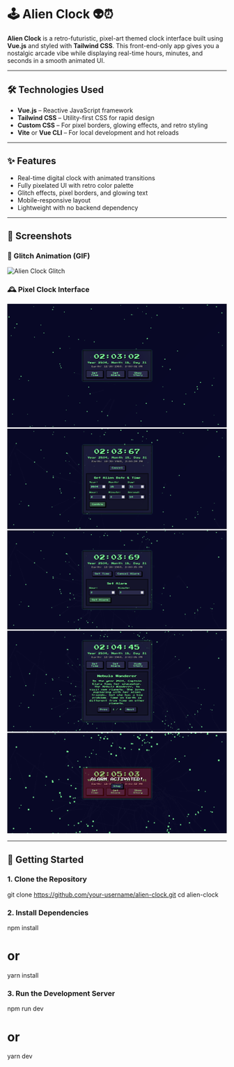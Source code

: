 # 🕹️ Alien Clock 👽⏰

**Alien Clock** is a retro-futuristic, pixel-art themed clock interface built using **Vue.js** and styled with **Tailwind CSS**. This front-end-only app gives you a nostalgic arcade vibe while displaying real-time hours, minutes, and seconds in a smooth animated UI.

---
## 🛠️ Technologies Used

- **Vue.js** – Reactive JavaScript framework
- **Tailwind CSS** – Utility-first CSS for rapid design
- **Custom CSS** – For pixel borders, glowing effects, and retro styling
- **Vite** or **Vue CLI** – For local development and hot reloads

---

## ✨ Features

- Real-time digital clock with animated transitions
- Fully pixelated UI with retro color palette
- Glitch effects, pixel borders, and glowing text
- Mobile-responsive layout
- Lightweight with no backend dependency

---

## 📸 Screenshots

### 👾 Glitch Animation (GIF)
![Alien Clock Glitch](./screenshots/gifdemo.gif)

### 🕰️ Pixel Clock Interface
![Pixel Clock UI](./screenshots/image1.png)
![Pixel Clock UI](./screenshots/image2.png)
![Pixel Clock UI](./screenshots/image3.png)
![Pixel Clock UI](./screenshots/image4.png)
![Pixel Clock UI](./screenshots/image5.png)



---

## 🚀 Getting Started

### 1. Clone the Repository
git clone https://github.com/your-username/alien-clock.git
cd alien-clock

### 2. Install Dependencies
npm install
# or
yarn install

### 3. Run the Development Server
npm run dev
# or
yarn dev